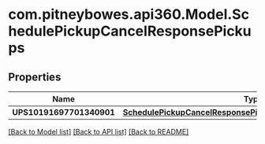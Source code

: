 # com.pitneybowes.api360.Model.SchedulePickupCancelResponsePickups

## Properties

Name | Type | Description | Notes
------------ | ------------- | ------------- | -------------
**UPS10191697701340901** | [**SchedulePickupCancelResponsePickupsUPS10191697701340901**](SchedulePickupCancelResponsePickupsUPS10191697701340901.md) |  | [optional] 

[[Back to Model list]](../README.md#documentation-for-models) [[Back to API list]](../README.md#documentation-for-api-endpoints) [[Back to README]](../README.md)


